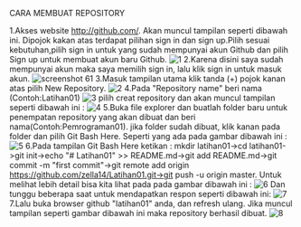 CARA MEMBUAT REPOSITORY




1.Akses website http://github.com/. Akan muncul tampilan seperti dibawah ini. Dipojok kakan atas terdapat pilihan sign in dan sign up.Pilih sesuai kebutuhan,pilih sign in untuk yang sudah mempunyai akun Github dan pilih Sign up untuk membuat akun baru Github.
![1](https://user-images.githubusercontent.com/46732968/51587024-fb263100-1f11-11e9-8170-2f53a9213dc7.png)
2.Karena disini saya sudah mempunyai akun maka saya memilih sign in, lalu klik sign in untuk masuk akun.
![screenshot 61](https://user-images.githubusercontent.com/46732968/51587527-953aa900-1f13-11e9-9816-5891715875dd.png)
3.Masuk tampilan utama klik tanda (+) pojok kanan atas pilih New Repository.
![2](https://user-images.githubusercontent.com/46732968/51587025-fceff480-1f11-11e9-9f45-0d3ebda93940.jpg)
4.Pada "Repository name" beri nama (Contoh:Latihan01)
![3](https://user-images.githubusercontent.com/46732968/51587027-feb9b800-1f11-11e9-9584-4e80ef7a12a8.jpg)
pilih creat repository dan akan muncul tampilan seperti dibawah ini :
![4](https://user-images.githubusercontent.com/46732968/51587032-011c1200-1f12-11e9-9b78-50bd4dfb9c08.png)
5.Buka file explorer dan buatlah folder baru untuk penempatan repository yang akan dibuat dan beri nama(Contoh:Pemrograman01). jika folder sudah dibuat, klik kanan pada folder dan pilih Git Bash Here. Seperti yang ada pada gambar dibawah ini :
![5](https://user-images.githubusercontent.com/46732968/51587038-024d3f00-1f12-11e9-8287-1e590157d9a5.jpg)
6.Pada tampilan Git Bash Here ketikan : mkdir latihan01->cd latihan01->git init->echo "# Latihan01" >> README.md->git add README.md->git commit -m "first commit"->git remote add origin https://github.com/zella14/Latihan01.git->git push -u origin master. Untuk melihat lebih detail bisa kita lihat pada pada gambar dibawah ini :
![6](https://user-images.githubusercontent.com/46732968/51587043-04170280-1f12-11e9-84ab-6819ebbb5364.png)
Dan tunggu beberapa saat untuk mendapatkan respon seperti dibawah ini:
![7](https://user-images.githubusercontent.com/46732968/51587045-07aa8980-1f12-11e9-89ad-812c5af1a397.jpg)
7.Lalu buka browser github "latihan01" anda, dan refresh ulang. Jika muncul tampilan seperti gambar dibawah ini maka repository berhasil dibuat.
![8](https://user-images.githubusercontent.com/46732968/51587050-0c6f3d80-1f12-11e9-947b-0d7701e515b2.png)

